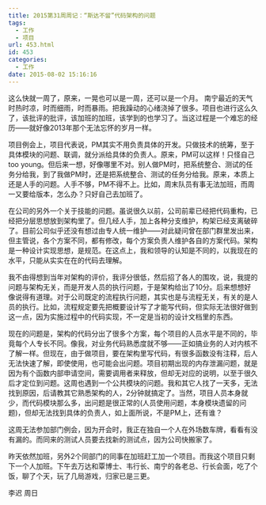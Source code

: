 ```yaml
---
title: 2015第31周周记：“斯达不留”代码架构的问题
tags:
  - 工作
  - 项目
url: 453.html
id: 453
categories:
  - 工作
date: 2015-08-02 15:16:16
---
```


这么快就一周了，原来，一晃也可以是一周，还可以是一个月。 南宁最近的天气时热时凉，时而细雨，时而暴雨。把我躁动的心绪浇掉了很多。项目也进行这么久了，该批评的批评，该加班的加班，该学到的也学习了。当这过程是一个难忘的经历——就好像2013年那个无法忘怀的岁月一样。 
<!-- more --> 
项目例会上，项目代表说，PM其实不用负责具体的开发。只做技术的统筹，至于具体模块的问题、联调，就分派给具体的负责人。原来，PM可以这样！只怪自己too young。但后来一想，好像哪里不对。别人做PM时，把系统整合、测试的任务分给我，到了我做PM时，还是把系统整合、测试的任务分给我。原来，本质上还是人手的问题。人手不够，PM不得不上。比如，周末队员有事无法加班，而周一又要给版本，怎么办？只好自己去加班了。 

在公司的另外一个关于技能的问题。虽说很久以前，公司前辈已经把代码重构，已经把分层思想放到架构里了。但几经人手，加上各种分支维护，构架已经支离破碎了。目前公司似乎还没有想过由专人统一维护——对此疑问曾在部门群里发出来，但主管说，各个方案不同，都有修改，每个方案负责人维护各自的方案代码。架构是一种设计实现思想，是规范。在这点上，我和领导的认知是不同的，以我现在的水平，只能从实实在在的代码去理解。 

我不由得想到当年对架构的评价，我评分很低，然后招了各人的围攻，说，我提的问题与架构无关，而是开发人员的执行问题，于是架构给出了10分。后来想想好像说得有道理。对于公司既定的流程执行问题，其实也是与流程无关，有关的是人员的执行。比如，流程规定要先把概要设计写了才能写代码，但实际无法很好做到这一点，因为实施过程中的代码实现，不一定是当初的设计文档里的东西。 

现在的问题是，架构的代码分出了很多个方案，每个项目的人员水平是不同的，毕竟每个人专长不同。像我，对业务代码熟悉度就不够——正如搞业务的人对内核不了解一样。但现在，由于做项目，要在架构里写代码，有很多函数没有注释，后人无法快速了解，即使使用，也可能会出问题。项目初期出现的内存泄漏问题，就是因为有个函数内部申请空间，需要调用者来释放，但却无对应的说明，以至于很久后才定位到问题。这周也遇到一个公共模块的问题。我和其它人找了一天多，无法找到原因，后请教其它熟悉架构的人，2分钟就搞定了。当然，项目人员本身就少，而代码模块那么多，出问题是很正常的(人员使用问题，本身模块遗留的问题)，但却无法找到具体的负责人，如上面所说，不是PM上，还有谁？ 

这周无法参加部门例会，因为开会时，我正在独自一个人在外场数车牌，看看有没有漏的。而同来的测试人员要去找新的测试点，因为公司快搬家了。 

昨天依然加班，另外2个同部门的同事在加班赶工加一个项目。而我这个项目只剩下一个人加班。下午去万达和覃博士、韦行长、南宁的各老总、行长会面，吃了个饭，聊了个天，玩了几局游戏，归家已是三更。 

李迟 周日